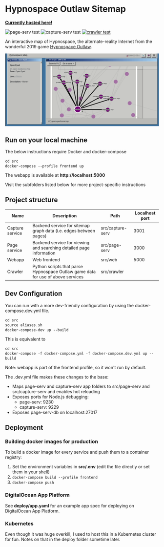 # Hypnospace Outlaw Sitemap

[**Currently hosted here!**](https://hypnospacemap.ca)

![page-serv test](https://github.com/gbarkway/hypnospace-sitemap/workflows/page-serv%20test/badge.svg)
![capture-serv test](https://github.com/gbarkway/hypnospace-sitemap/workflows/capture-serv%20test/badge.svg)
[![crawler test](https://github.com/gbarkway/hypnospace-sitemap/actions/workflows/crawler-test.yml/badge.svg)](https://github.com/gbarkway/hypnospace-sitemap/actions/workflows/crawler-test.yml)

An interactive map of Hypnospace, the alternate-reality Internet from the wonderful 2019 game [Hypnospace Outlaw](http://www.hypnospace.net/). 

![Animated screencapture](./screencapture.gif)

## Run on your local machine

The below instructions require Docker and docker-compose

```shell
cd src
docker-compose --profile frontend up
```

The webapp is available at **http://localhost:5000**

Visit the subfolders listed below for more project-specific instructions

## Project structure

| Name  | Description   | Path | Localhost port |
| ------- |---------------|------| ----- |
| Capture service | Backend service for sitemap graph data (i.e. edges between pages) | src/capture-serv | 3001 |
| Page service | Backend service for viewing and searching detailed page information | src/page-serv | 3000 |
| Webapp | Web frontend | src/web | 5000
| Crawler | Python scripts that parse Hypnospace Outlaw game data for use of above services | src/crawler |

## Dev Configuration

You can run with a more dev-friendly configuration by using the docker-compose.dev.yml file.

```shell
cd src
source aliases.sh
docker-compose-dev up --build
```

This is equivalent to

```shell
cd src
docker-compose -f docker-compose.yml -f docker-compose.dev.yml up --build
```

Note: webapp is part of the frontend profile, so it won't run by default.

The .dev.yml file makes these changes to the base:

- Maps page-serv and capture-serv app folders to src/page-serv and src/capture-serv and enables hot reloading
- Exposes ports for Node.js debugging:
  - page-serv: 9230
  - capture-serv: 9229
- Exposes page-serv-db on localhost:27017

## Deployment

### Building docker images for production

To build a docker image for every service and push them to a container registry:

1) Set the environment variables in **src/.env** (edit the file directly or set them in your shell)
2) `docker-compose build --profile frontend`
3) `docker-compose push`

### DigitalOcean App Platform

See **deploy/app.yaml** for an example app spec for deploying on DigitalOcean App Platform.

### Kubernetes

Even though it was huge overkill, I used to host this in a Kubernetes cluster for fun. Notes on that in the deploy folder sometime later.

